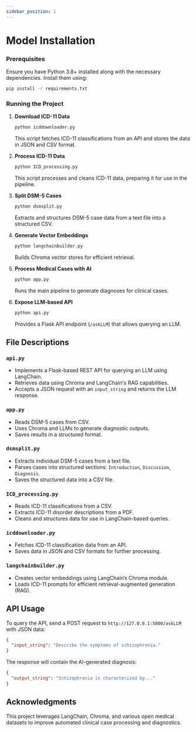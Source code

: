 ```yaml
---
sidebar_position: 1
---
```


# Model Installation

### Prerequisites

Ensure you have Python 3.8+ installed along with the necessary dependencies. Install them using:

```bash
pip install -r requirements.txt
```

### Running the Project

1. **Download ICD-11 Data**

   ```bash
   python icddownloader.py
   ```

   This script fetches ICD-11 classifications from an API and stores the data in JSON and CSV format.

2. **Process ICD-11 Data**

   ```bash
   python ICD_processing.py
   ```

   This script processes and cleans ICD-11 data, preparing it for use in the pipeline.

3. **Split DSM-5 Cases**

   ```bash
   python dsmsplit.py
   ```

   Extracts and structures DSM-5 case data from a text file into a structured CSV.

4. **Generate Vector Embeddings**

   ```bash
   python langchainbuilder.py
   ```

   Builds Chroma vector stores for efficient retrieval.

5. **Process Medical Cases with AI**

   ```bash
   python app.py
   ```

   Runs the main pipeline to generate diagnoses for clinical cases.

6. **Expose LLM-based API**

   ```bash
   python api.py
   ```

   Provides a Flask API endpoint (`/askLLM`) that allows querying an LLM.

## File Descriptions

### `api.py`

- Implements a Flask-based REST API for querying an LLM using LangChain.
- Retrieves data using Chroma and LangChain's RAG capabilities.
- Accepts a JSON request with an `input_string` and returns the LLM response.

### `app.py`

- Reads DSM-5 cases from CSV.
- Uses Chroma and LLMs to generate diagnostic outputs.
- Saves results in a structured format.

### `dsmsplit.py`

- Extracts individual DSM-5 cases from a text file.
- Parses cases into structured sections: `Introduction`, `Discussion`, `Diagnosis`.
- Saves the structured data into a CSV file.

### `ICD_processing.py`

- Reads ICD-11 classifications from a CSV.
- Extracts ICD-11 disorder descriptions from a PDF.
- Cleans and structures data for use in LangChain-based queries.

### `icddownloader.py`

- Fetches ICD-11 classification data from an API.
- Saves data in JSON and CSV formats for further processing.

### `langchainbuilder.py`

- Creates vector embeddings using LangChain’s Chroma module.
- Loads ICD-11 prompts for efficient retrieval-augmented generation (RAG).

## API Usage

To query the API, send a POST request to `http://127.0.0.1:5000/askLLM` with JSON data:

```json
{
  "input_string": "Describe the symptoms of schizophrenia."
}
```

The response will contain the AI-generated diagnosis:

```json
{
  "output_string": "Schizophrenia is characterized by..."
}
```

## Acknowledgments

This project leverages LangChain, Chroma, and various open medical datasets to improve automated clinical case processing and diagnostics.
